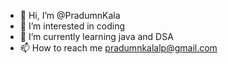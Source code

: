 - 👋 Hi, I’m @PradumnKala
- 👀 I’m interested in coding
- 🌱 I’m currently learning java and DSA
- 📫 How to reach me pradumnkalalp@gmail.com

<!---
PradumnKala/PradumnKala is a ✨ special ✨ repository because its `README.md` (this file) appears on your GitHub profile.
You can click the Preview link to take a look at your changes.
--->
